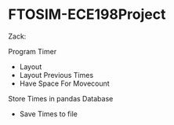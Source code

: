# FTOSIM-ECE198Project




Zack:

Program Timer
  
  - Layout
  - Layout Previous Times
  - Have Space For Movecount

Store Times in pandas Database
  - Save Times to file
